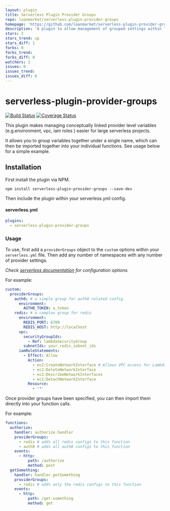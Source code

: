 ```yaml
---
layout: plugin
title: Serverless Plugin Provider Groups
repo: loanmarket/serverless-plugin-provider-groups
homepage: 'https://github.com/loanmarket/serverless-plugin-provider-groups'
description: 'A plugin to allow management of grouped settings within large serverless projects.'
stars: 2
stars_trend: up
stars_diff: 1
forks: 0
forks_trend: 
forks_diff: 0
watchers: 2
issues: 0
issues_trend: 
issues_diff: 0
---
```



# serverless-plugin-provider-groups

[![Build Status](https://travis-ci.org/loanmarket/serverless-plugin-provider-groups.svg?branch=master)](https://travis-ci.org/loanmarket/serverless-plugin-provider-groups)
[![Coverage Status](https://coveralls.io/repos/github/loanmarket/serverless-plugin-provider-groups/badge.svg?branch=master)](https://coveralls.io/github/loanmarket/serverless-plugin-provider-groups?branch=master)

This plugin makes managing conceptually linked provider level variables (e.g.environment, vpc, iam roles ) easier for large serverless projects.

It allows you to group variables together under a single name, which can then be imported together into your individual functions. See usage below for a simple example.

## Installation

First install the plugin via NPM.

```
npm install serverless-plugin-provider-groups --save-dev
```

Then include the plugin within your serverless.yml config.

#### serverless.yml
```yml
plugins:
  - serverless-plugin-provider-groups
```

### Usage

To use, first add a `providerGroups` object to the `custom` options within your `serverless.yml` file. Then add any number of namespaces with any number of provider settings.

*Check [serverless documentation](https://serverless.com/framework/docs/providers/aws/guide/functions/) for configuration options.*

For example:

```yml
custom:
  providerGroups:
    auth0: # a simple group for auth0 related config
      environment:
        AUTH0_TOKEN: a_token
    redis: # a complex group for redis
      environment:
        REDIS_PORT: 6709
        REDIS_HOST: http://localhost
      vpc:
        securityGroupIds:
          - Ref: lambdaSecurityGroup
        subnetIds: your_redis_subnet_ids
      iamRoleStatements:
        - Effect: Allow
          Action:
            - ec2:CreateNetworkInterface # Allows VPC access for Lambda
            - ec2:DeleteNetworkInterface
            - ec2:DescribeNetworkInterfaces
            - ec2:DetachNetworkInterface
          Resource:
            - '*'
```


Once provider groups have been specified, you can then import them directly into your function calls.

For example:

```yml
functions:
  authorize:
    handler: authorize.handler
    providerGroups:
      - redis # adds all redis configs to this function
      - auth0 # adds all auth0 configs to this function
    events:
      - http:
          path: /authorize
          method: post
  getSomething:
    handler: handler.getSomething
    providerGroups:
      - redis # adds only the redis configs to this function
    events:
      - http:
          path: /get-something
          method: get
```
